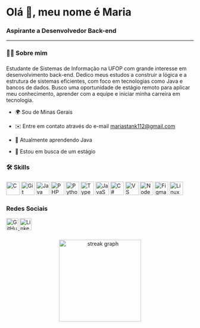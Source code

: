 # Olá 👋, meu nome é Maria

### Aspirante a Desenvolvedor Back-end
----------------------------------

###

<h3 align="left">👩‍💻  Sobre mim</h3>

###

Estudante de Sistemas de Informação na UFOP com grande interesse em desenvolvimento back-end. Dedico meus estudos a construir a lógica e a estrutura de sistemas eficientes, com foco em tecnologias como Java e bancos de dados. Busco uma oportunidade de estágio remoto para aplicar meu conhecimento, aprender com a equipe e iniciar minha carreira em tecnologia.

* 🌍  Sou de Minas Gerais
* ✉️  Entre em contato através do e-mail [mariastank112@gmail.com](mailto:mariastank112@gmail.com)
* 🧠  Atualmente aprendendo Java
* 🤝  Estou em busca de um estágio

  ###

<h3 align="left">🛠 Skills </h3>

###


<p align="left">
  <a href="https://docs.microsoft.com/en-us/cpp/?view=msvc-170" target="_blank" rel="noreferrer"><img src="https://raw.githubusercontent.com/danielcranney/readme-generator/main/public/icons/skills/c-colored.svg" alt="C" title="C" width="36" height="36" /></a>
  <a href="https://git-scm.com/" target="_blank" rel="noreferrer"><img src="https://raw.githubusercontent.com/danielcranney/readme-generator/main/public/icons/skills/git-colored.svg" alt="Git" title="Git" width="36" height="36" /></a>
  <a href="https://www.oracle.com/java/" target="_blank" rel="noreferrer"><img src="https://raw.githubusercontent.com/danielcranney/readme-generator/main/public/icons/skills/java-colored.svg" alt="Java" title="Java" width="36" height="36" /></a>
  <a href="https://www.php.net/" target="_blank" rel="noreferrer"><img src="https://raw.githubusercontent.com/danielcranney/readme-generator/main/public/icons/skills/php-colored.svg" alt="PHP" title="PHP" width="36" height="36" /></a>
  <a href="https://www.python.org/" target="_blank" rel="noreferrer"><img src="https://raw.githubusercontent.com/danielcranney/readme-generator/main/public/icons/skills/python-colored.svg" alt="Python" title="Python" width="36" height="36" /></a>
  <a href="https://www.typescriptlang.org/" target="_blank" rel="noreferrer"><img src="https://raw.githubusercontent.com/danielcranney/readme-generator/main/public/icons/skills/typescript-colored.svg" alt="TypeScript" title="TypeScript" width="36" height="36" /></a>
  <a href="https://developer.mozilla.org/en-US/docs/Web/JavaScript" target="_blank" rel="noreferrer"><img src="https://raw.githubusercontent.com/danielcranney/readme-generator/main/public/icons/skills/javascript-colored.svg" alt="JavaScript" title="JavaScript" width="36" height="36" /></a>
  <a href="https://docs.microsoft.com/en-us/dotnet/csharp/" target="_blank" rel="noreferrer"><img src="https://raw.githubusercontent.com/danielcranney/readme-generator/main/public/icons/skills/csharp-colored.svg" alt="C#" title="C#" width="36" height="36" /></a>
  <a href="https://code.visualstudio.com/" target="_blank" rel="noreferrer"><img src="https://raw.githubusercontent.com/danielcranney/readme-generator/main/public/icons/skills/visualstudiocode-colored.svg" alt="VS Code" title="VS Code" width="36" height="36" /></a>
  <a href="https://nodejs.org/en/" target="_blank" rel="noreferrer"><img src="https://raw.githubusercontent.com/danielcranney/readme-generator/main/public/icons/skills/nodejs-colored.svg" alt="NodeJS" title="NodeJS" width="36" height="36" /></a>
  <a href="https://www.figma.com/" target="_blank" rel="noreferrer"><img src="https://raw.githubusercontent.com/danielcranney/readme-generator/main/public/icons/skills/figma-colored.svg" alt="Figma" title="Figma" width="36" height="36" /></a>
  <a href="https://www.linux.org" target="_blank" rel="noreferrer"><img src="https://raw.githubusercontent.com/danielcranney/readme-generator/main/public/icons/skills/linux-colored.svg" alt="Linux" title="Linux" width="36" height="36" /></a>
</p>

### Redes Sociais
<p align="left">
  <a href="https://www.github.com/maristank" target="_blank" rel="noreferrer">
    <picture>
      <source media="(prefers-color-scheme: dark)" srcset="https://raw.githubusercontent.com/danielcranney/readme-generator/main/public/icons/socials/github-dark.svg" />
      <source media="(prefers-color-scheme: light)" srcset="https://raw.githubusercontent.com/danielcranney/readme-generator/main/public/icons/socials/github.svg" />
      <img src="https://raw.githubusercontent.com/danielcranney/readme-generator/main/public/icons/socials/github.svg" width="32" height="32" alt="GitHub" title="GitHub" />
    </picture>
  </a>
  <a href="https://www.linkedin.com/in/maria-stankowich-39703228b/" target="_blank" rel="noreferrer">
    <picture>
      <source media="(prefers-color-scheme: dark)" srcset="https://raw.githubusercontent.com/danielcranney/readme-generator/main/public/icons/socials/linkedin-dark.svg" />
      <source media="(prefers-color-scheme: light)" srcset="https://raw.githubusercontent.com/danielcranney/readme-generator/main/public/icons/socials/linkedin.svg" />
      <img src="https://raw.githubusercontent.com/danielcranney/readme-generator/main/public/icons/socials/linkedin.svg" width="32" height="32" alt="LinkedIn" title="LinkedIn" />
    </picture>
  </a>
</p>


###

<h3 align="left"></h3>

###

<div align="center">
  <img src="https://streak-stats.demolab.com?user=maristank&locale=en&mode=daily&theme=dark&hide_border=false&border_radius=5&order=3" height="220" alt="streak graph"  />
</div>

###
